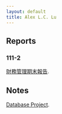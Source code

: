 ```yaml
---
layout: default
title: Alex L.C. Lu
---
```

## Reports
### 111-2
[財務管理期末報告](./1112CFfinal).

## Notes
[Database Project](./project).
